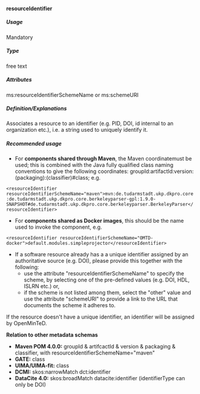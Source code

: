 #### resourceIdentifier

##### Usage

Mandatory

##### Type

free text

##### Attributes

ms:resourceIdentifierSchemeName or ms:schemeURI

##### Definition/Explanations

Associates a resource to an identifier \(e.g. PID, DOI, id internal to an organization etc.\), i.e. a string used to uniquely identify it.

##### Recommended usage

* For **components shared through Maven**, the Maven coordinatemust be used; this is combined with the Java fully qualified class naming conventions to give the following coordinates: groupId:artifactId:version:\(packaging\):\(classifier\)\#class; e.g.

`<resourceIdentifier resourceIdentifierSchemeName="maven">mvn:de.tudarmstadt.ukp.dkpro.core:de.tudarmstadt.ukp.dkpro.core.berkeleyparser-gpl:1.9.0-SNAPSHOT#de.tudarmstadt.ukp.dkpro.core.berkeleyparser.BerkeleyParser</resourceIdentifier>`

* For **components shared as Docker images**, this should be the name used to invoke the component, e.g.

`<resourceIdentifier resourceIdentifierSchemeName="OMTD-docker">default.modules.simpleprojector</resourceIdentifier>`

* If a software resource already has a a unique identifier assigned by an authoritative source \(e.g. DOI\), please provide this together with the following: 
  * use the attribute "resourceIdentifierSchemeName" to specify the scheme, by selecting one of the pre-defined values \(e.g. DOI, HDL, ISLRN etc.\) or,
  * if the scheme is not listed among them, select the "other" value and use the attribute "schemeURI" to provide a link to the URL that documents the scheme it adheres to. 

If the resource doesn't have a unique identifier, an identifier will be assigned by OpenMinTeD.

**Relation to other metadata schemas**

* **Maven POM 4.0.0:** groupId & artifcactId & version & packaging & classifier, with resourceIdentifierSchemeName="maven"
* **GATE:** class 
* **UIMA/UIMA-fit:** class
* **DCMI:** skos:narrowMatch dct:identifier
* **DataCite 4.0:** skos:broadMatch datacite:identifier \(identifierType can only be DOI\)



